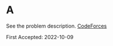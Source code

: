 # A

See the problem description. [CodeForces][1]

First Accepted: 2022-10-09

[1]: <https://codeforces.com/problemset/problem/71/A> "Problem Webpage"
